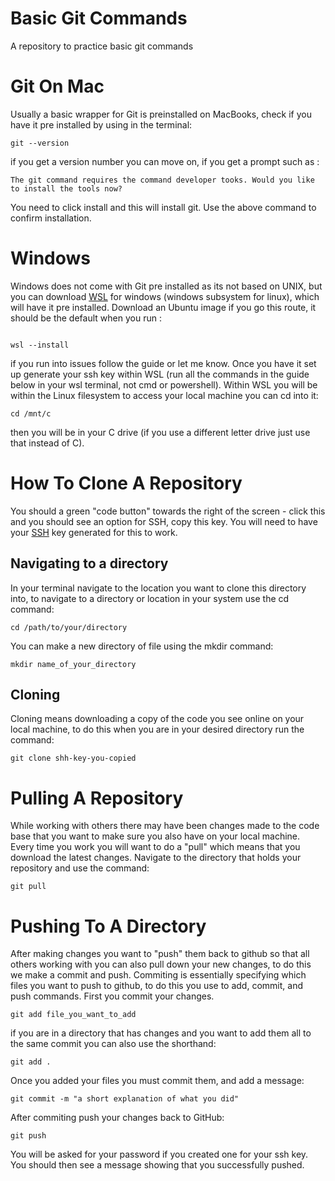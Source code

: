 # Basic Git Commands
A repository to practice basic git commands
# Git On Mac

Usually a basic wrapper for Git is preinstalled on MacBooks, check if you have it pre installed by using in the terminal: 


```
git --version
```

if you get a version number you can move on, if you get a prompt such as : 

```
The git command requires the command developer tooks. Would you like to install the tools now?
```

You need to click install and this will install git. Use the above command to confirm installation. 

# Windows

Windows does not come with Git pre installed as its not based on UNIX, but you can download [WSL](https://learn.microsoft.com/en-us/windows/wsl/install) for windows (windows subsystem for linux), which will have it pre installed. Download an Ubuntu image if you go this route, it should be the default when you run : 

```

wsl --install
```

if you run into issues follow the guide or let me know. Once you have it set up generate your ssh key within WSL (run all the commands in the guide below in your wsl terminal, not cmd or powershell). Within WSL you will be within the Linux filesystem to access your local machine you can cd into it: 

```
cd /mnt/c
```

then you will be in your C drive (if you use a different letter drive just use that instead of C). 

# How To Clone A Repository 

You should a green "code button" towards the right of the screen - click this and you should see an option for SSH, copy this key. You will need to have your [SSH](https://docs.github.com/en/authentication/connecting-to-github-with-ssh/generating-a-new-ssh-key-and-adding-it-to-the-ssh-agent) key generated for this to work.

## Navigating to a directory

In your terminal navigate to the location you want to clone this directory into, to navigate to a directory or location in your system use the cd command: 


```
cd /path/to/your/directory
```

You can make a new directory of file using the mkdir command: 

```
mkdir name_of_your_directory
```

## Cloning

Cloning means downloading a copy of the code you see online on your local machine, to do this when you are in your desired directory run the command: 

```
git clone shh-key-you-copied
```

# Pulling A Repository

While working with others there may have been changes made to the code base that you want to make sure you also have on your local machine. Every time you work you will want to do a "pull" which means that you download the latest changes. Navigate to the directory that holds your repository and use the command: 

```
git pull
```

# Pushing To A Directory

After making changes you want to "push" them back to github so that all others working with you can also pull down your new changes, to do this we make a commit and push. Commiting is essentially specifying which files you want to push to github, to do this you use to add, commit, and push commands. First you commit your changes. 

```
git add file_you_want_to_add
```

if you are in a directory that has changes and you want to add them all to the same commit you can also use the shorthand: 

```
git add .
```

Once you added your files you must commit them, and add a message: 

```
git commit -m "a short explanation of what you did"
```


After commiting push your changes back to GitHub: 

```
git push
```

You will be asked for your password if you created one for your ssh key. You should then see a message showing that you successfully pushed. 





